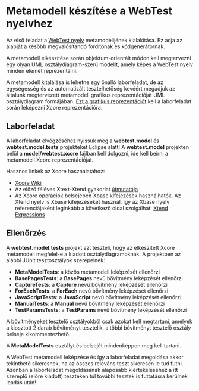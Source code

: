 # Metamodell készítése a WebTest nyelvhez

Az első feladat a [WebTest nyelv](docs/WebTestLanguageSpecification.md) metamodelljének kialakítása. Ez adja az alapját a később megvalósítandó fordítónak és kódgenerátornak.

A metamodell elkészítése során objektum-orientált módon kell megtervezni egy olyan UML osztálydiagram-szerű modellt, amely képes a WebTest nyelv minden elemét reprezentálni.

A metamodell kitalálása is lehetne egy önálló laborfeladat, de az egységesség és az automatizált tesztelhetőség kevéért megadjuk az általunk megtervezett metamodell grafikus reprezentációját UML osztálydiagram formájában. [Ezt a grafikus reprezentációt](docs/MetaModel.md) kell a laborfeladat során leképezni Xcore reprezentációra.

## Laborfeladat

A laborfeladat elvégzéséhez nyissuk meg a **webtest.model** és **webtest.model.tests** projekteket Eclipse alatt! A **webtest.model** projekten belül a **model/webtest.xcore** fájlban kell dolgozni, ide kell beírni a metamodell Xcore reprezentációját.

Hasznos linkek az Xcore használatához:

* [Xcore Wiki](https://wiki.eclipse.org/Xcore)
* Az előző féléves Xtext-Xtend gyakorlat [útmutatója](docs/images/GY4-XtextXtend-Utmutato.pdf)
* Az Xcore operációk belsejében Xbase kifejezések használhatók. Az Xtend nyelv is Xbase kifejezéseket használ, így az Xbase nyelv referenciájaként leginkább a következő oldal szolgálhat: [Xtend Expressions](https://eclipse.dev/Xtext/xtend/documentation/203_xtend_expressions.html)

## Ellenőrzés

A **webtest.model.tests** projekt azt teszteli, hogy az elkészített Xcore metamodell megfelel-e a kiadott osztálydiagramoknak. A projektben az alábbi JUnit tesztosztályok szerepelnek:

* **MetaModelTests**: a közös metamodell leképzését ellenőrzi
* **BasePagesTests**: a **BasePages** nevű bővítmény leképzését ellenőrzi
* **CaptureTests**: a **Capture** nevű bővítmény leképzését ellenőrzi
* **ForEachTests**: a **ForEach** nevű bővítmény leképzését ellenőrzi
* **JavaScriptTests**: a **JavaScript** nevű bővítmény leképzését ellenőrzi
* **ManualTests**: a **Manual** nevű bővítmény leképzését ellenőrzi
* **TestParamsTests**: a **TestParams** nevű bővítmény leképzését ellenőrzi

A bővítményeket tesztelő osztályokból csak azokat kell megtartani, amelyek a kiosztott 2 darab bővítményt tesztelik, a többi bővítményt tesztelő osztály belseje kikommentezhető.

A **MetaModelTests** osztályt és belsejét mindenképpen meg kell tartani.

A WebTest metamodell leképzése és így a laborfeladat megoldása akkor tekinthető sikeresnek, ha az összes releváns teszt sikeresen le tud futni. Azonban a laborfeladat megoldásának alaposabb kiértékeléséhez a itt szereplő (előre kiadott) teszteken túl további tesztek is futtatásra kerülnek leadás után!


